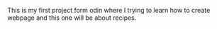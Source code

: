 This is my first project form odin where I trying to learn how to create 
webpage and this one will be about recipes.
